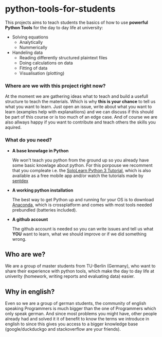 # python-tools-for-students

This projects aims to teach students the basics of how to use 
**powerful Python Tools** for the day to day life at university:
* Solving equations
    * Analytically
    * Nummerically
* Handeling data
     * Reading differently structured plaintext files
     * Doing calculations on data
     * Fitting of data
     * Visualisation (plotting)
     
### Where are we with this project right now?
At the moment we are gathering ideas what to teach and build a usefull 
structure to teach the materials. Which is why **this is your chance** 
to tell us what you want to learn. Just open an issue, write about what you want to learn
(examples help with explanaitions) and we can discuss
if this should be part of this course or is too much of an edge case.
And of course we are also allways happy if you want to contribute and teach others the skills
you aquired.


### What do you need?
* **A base knowlage in Python**

    We won't teach you python from the ground up so you already have some basic knowlage about python.
    For this porpouse we recomment that you compleate i.e. the
    [SoloLearn Python 3 Tutorial](https://www.sololearn.com/Course/Python/), 
    which is also available as a free mobile app and/or watch the tutorials made by 
    [sentdex](https://www.youtube.com/watch?v=eXBD2bB9-RA&list=PLQVvvaa0QuDeAams7fkdcwOGBpGdHpXln)
    
* **A working python installation**

    The best way to get Python up and running for your OS is to download 
    [Anaconda](https://www.anaconda.com/download/), which is crossplatform and
    comes with most tools needed prebundled (batteries included).
    
* **A github account**

    The github account is needed so you can write issues and tell us what **YOU** want to learn, 
    what we should improve or if we did something wrong.
    

## Who are we?
We are a group of master students from TU-Berlin (Germany), 
who want to share their experience with python tools, 
which make the day to day life at univerity 
(homework, writing reports and evaluating data) easier.

## Why in english?
Even so we are a group of german students, the community of english speaking Programmers 
is much bigger than the one of Programmers which only speak german. 
And since most problems you might have, other people already had and solved it it of benefit 
to know the terms we introduce in english to since this gives you access to a bigger knowledge base 
(google/duckduckgo and stackoverflow are your friends).
